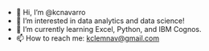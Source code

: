 - 👋 Hi, I’m @kcnavarro
- 👀 I’m interested in data analytics and data science!
- 🌱 I’m currently learning Excel, Python, and IBM Cognos.
- 📫 How to reach me: kclemnav@gmail.com

<!---
kcnavarro/kcnavarro is a ✨ special ✨ repository because its `README.md` (this file) appears on your GitHub profile.
You can click the Preview link to take a look at your changes.
--->
